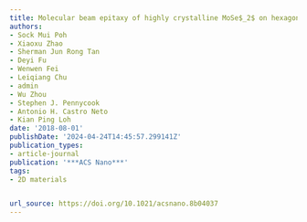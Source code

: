 ```yaml
---
title: Molecular beam epitaxy of highly crystalline MoSe$_2$ on hexagonal boron nitride
authors:
- Sock Mui Poh
- Xiaoxu Zhao
- Sherman Jun Rong Tan
- Deyi Fu
- Wenwen Fei
- Leiqiang Chu
- admin
- Wu Zhou
- Stephen J. Pennycook
- Antonio H. Castro Neto
- Kian Ping Loh
date: '2018-08-01'
publishDate: '2024-04-24T14:45:57.299141Z'
publication_types:
- article-journal
publication: '***ACS Nano***'
tags:
- 2D materials


url_source: https://doi.org/10.1021/acsnano.8b04037
---
```

